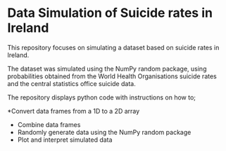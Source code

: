 # Data Simulation of Suicide rates in Ireland 

This repository focuses on simulating a dataset based on suicide rates in Ireland. 

The dataset was simulated using the NumPy random package, using probabilities obtained from the World Health Organisations suicide rates and the central statistics office suicide data. 

The repository displays python code with instructions on how to; 

*Convert data frames from a 1D to a 2D array
* Combine data frames 
* Randomly generate data using the NumPy random package 
* Plot and interpret simulated data
 



